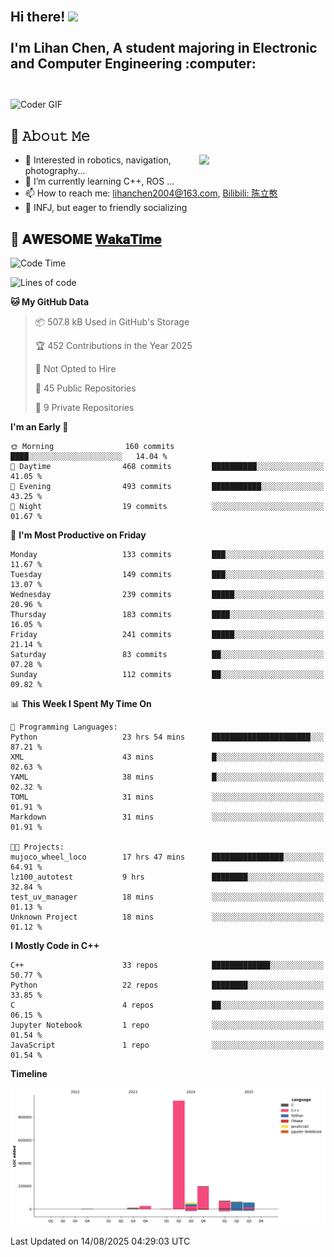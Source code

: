 <h2 align="left">
 <abc>
  <br>Hi there! <img src="https://user-images.githubusercontent.com/42378118/110234147-e3259600-7f4e-11eb-95be-0c4047144dea.gif" width="30"><br>
  <br> I'm Lihan Chen, A student majoring in Electronic and Computer Engineering :computer:<br>
  <br>
 </abc>
</h2>

<img align="center" src="https://media.giphy.com/media/SWoSkN6DxTszqIKEqv/giphy.gif" alt="Coder GIF" width="500">

## :book: 𝙰𝚋𝚘𝚞𝚝 𝙼𝚎

<img align="right" width="40%" src="https://github-readme-stats.vercel.app/api?username=LihanChen2004&show_icons=true&icon_color=CE1D2D&text_color=718096&bg_color=ffffff&hide_title=true" />

- 🌟 Interested in robotics, navigation, photography...
- 🌱 I’m currently learning C++, ROS ... 
- 📫 How to reach me: lihanchen2004@163.com, [Bilibili: 陈立憨](https://space.bilibili.com/170786212)
- 👯 INFJ, but eager to friendly socializing

## 📜 𝐀𝐖𝐄𝐒𝐎𝐌𝐄 [𝐖𝐚𝐤𝐚𝐓𝐢𝐦𝐞](https://github.com/anmol098/waka-readme-stats)

<!--START_SECTION:waka-->
![Code Time](http://img.shields.io/badge/Code%20Time-1%2C340%20hrs%2011%20mins-blue)

![Lines of code](https://img.shields.io/badge/From%20Hello%20World%20I%27ve%20Written-1.4%20million%20lines%20of%20code-blue)

**🐱 My GitHub Data** 

> 📦 507.8 kB Used in GitHub's Storage 
 > 
> 🏆 452 Contributions in the Year 2025
 > 
> 🚫 Not Opted to Hire
 > 
> 📜 45 Public Repositories 
 > 
> 🔑 9 Private Repositories 
 > 
**I'm an Early 🐤** 

```text
🌞 Morning                160 commits         ████░░░░░░░░░░░░░░░░░░░░░   14.04 % 
🌆 Daytime                468 commits         ██████████░░░░░░░░░░░░░░░   41.05 % 
🌃 Evening                493 commits         ███████████░░░░░░░░░░░░░░   43.25 % 
🌙 Night                  19 commits          ░░░░░░░░░░░░░░░░░░░░░░░░░   01.67 % 
```
📅 **I'm Most Productive on Friday** 

```text
Monday                   133 commits         ███░░░░░░░░░░░░░░░░░░░░░░   11.67 % 
Tuesday                  149 commits         ███░░░░░░░░░░░░░░░░░░░░░░   13.07 % 
Wednesday                239 commits         █████░░░░░░░░░░░░░░░░░░░░   20.96 % 
Thursday                 183 commits         ████░░░░░░░░░░░░░░░░░░░░░   16.05 % 
Friday                   241 commits         █████░░░░░░░░░░░░░░░░░░░░   21.14 % 
Saturday                 83 commits          ██░░░░░░░░░░░░░░░░░░░░░░░   07.28 % 
Sunday                   112 commits         ██░░░░░░░░░░░░░░░░░░░░░░░   09.82 % 
```


📊 **This Week I Spent My Time On** 

```text
💬 Programming Languages: 
Python                   23 hrs 54 mins      ██████████████████████░░░   87.21 % 
XML                      43 mins             █░░░░░░░░░░░░░░░░░░░░░░░░   02.63 % 
YAML                     38 mins             █░░░░░░░░░░░░░░░░░░░░░░░░   02.32 % 
TOML                     31 mins             ░░░░░░░░░░░░░░░░░░░░░░░░░   01.91 % 
Markdown                 31 mins             ░░░░░░░░░░░░░░░░░░░░░░░░░   01.91 % 

🐱‍💻 Projects: 
mujoco_wheel_loco        17 hrs 47 mins      ████████████████░░░░░░░░░   64.91 % 
lz100_autotest           9 hrs               ████████░░░░░░░░░░░░░░░░░   32.84 % 
test_uv_manager          18 mins             ░░░░░░░░░░░░░░░░░░░░░░░░░   01.13 % 
Unknown Project          18 mins             ░░░░░░░░░░░░░░░░░░░░░░░░░   01.12 % 
```

**I Mostly Code in C++** 

```text
C++                      33 repos            █████████████░░░░░░░░░░░░   50.77 % 
Python                   22 repos            ████████░░░░░░░░░░░░░░░░░   33.85 % 
C                        4 repos             ██░░░░░░░░░░░░░░░░░░░░░░░   06.15 % 
Jupyter Notebook         1 repo              ░░░░░░░░░░░░░░░░░░░░░░░░░   01.54 % 
JavaScript               1 repo              ░░░░░░░░░░░░░░░░░░░░░░░░░   01.54 % 
```



**Timeline**

![Lines of Code chart](https://raw.githubusercontent.com/LihanChen2004/LihanChen2004/main/assets/bar_graph.png)


 Last Updated on 14/08/2025 04:29:03 UTC
<!--END_SECTION:waka-->

<!--
**LihanChen2004/LihanChen2004** is a ✨ _special_ ✨ repository because its `README.md` (this file) appears on your GitHub profile.

Here are some ideas to get you started:

- 🔭 I’m currently working on ...
- 🌱 I’m currently learning ...
- 👯 I’m looking to collaborate on ...
- 🤔 I’m looking for help with ...
- 💬 Ask me about ...
- 📫 How to reach me: ...
- 😄 Pronouns: ...
- ⚡ Fun fact: ...
-->
